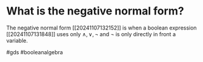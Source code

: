 # What is the negative normal form? 
The negative normal form [[20241107132152]] is when a boolean expression [[20241107131848]] uses only $\land, \lor, \neg$ and $\neg$ is only directly in
front a variable.

#gds #booleanalgebra
